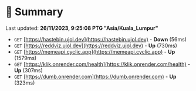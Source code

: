 # 📖 Summary
Last updated: **26/11/2023, 9:25:08 PTG "Asia/Kuala_Lumpur"**

- `GET` [https://hastebin.ujol.dev](https://hastebin.ujol.dev) - **Down** (56ms)
- `GET` [https://reddviz.ujol.dev](https://reddviz.ujol.dev) - **Up** (730ms)
- `GET` [https://memeapi.cyclic.app](https://memeapi.cyclic.app) - **Up** (1579ms)
- `GET` [https://klik.onrender.com/health](https://klik.onrender.com/health) - **Up** (307ms)
- `GET` [https://dumb.onrender.com](https://dumb.onrender.com) - **Up** (323ms)
